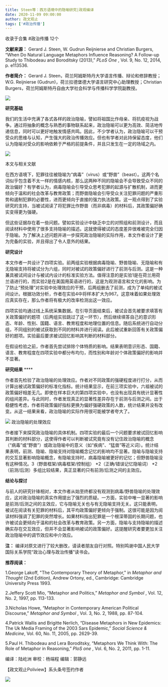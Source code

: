 ```yaml
---
title: Steen等：西方语境中的隐喻研究|政观编译
date: 2020-11-09 09:00:00
author: 政文观止
tags: ['#政治传播']
---
```



收录于合集 #政治传播 12个

**文献来源：** Gerard J. Steen, W. Gudrun Reijnierse and Christian Burgers, “When
Do Natural Language Metaphors Influence Reasoning? A Follow-up Study to
Thibodeau and Boroditsky (2013),” _PLoS One_ , Vol. 9, No. 12, 2014, p.
e113536.

  

 **作者简介：** Gerard J. Steen，荷兰阿姆斯特丹大学语言传播、辩论和修辞教授；W.G. Reijnierse
(Gudrun)，荷兰拉德堡德大学语言研究中心助理教授；Christian Burgers，荷兰阿姆斯特丹自由大学社会科学与传播科学学院副教授。

  

![](/images/216/2.png)

  

  

 **研究基础**  

我们的生活中充满了各式各样的政治隐喻，譬如将祖国比作母亲、将抗疫视为战争。通过将抽象的概念与熟悉的事物联系起来，政治隐喻可以更为高效、简洁地传递信息，同时可以更好地触发情感共鸣。因此，不少学者认为，政治隐喻可以干预受众的思维与认知，产生强大的政治传播效应。但也有学者对此持保留态度，他们认为隐喻对受众的影响依赖于严格的前提条件，并且只发生在一定的场域之内。  

  

![](/images/216/3.png)

本文与相关文献

在西方语境下，犯罪往往被隐喻为“病毒”（virus）或“野兽”（beast）。这两个名词似乎包含着不太一样的情感内核，那么这两种不同的隐喻会不会导致受众不同的政治偏好？有学者认为，病毒隐喻会引导受众思考犯罪的起源与扩散机制，进而更倾向于温和的社会改革与教育政策；而野兽隐喻会引导受众关注犯罪问题的严重形势和遏制犯罪的必要性，进而更倾向于直接的强力执法政策。这一观点得到了实验研究的支持，当被试阅读了将犯罪比作野兽（而非病毒）的材料后，其政策偏好确实变得更为强硬。  

  

但这些证据存在着一些问题。譬如实验设计中缺乏中立的对照组和前测设计，而且阅读材料中使用了很多支持隐喻的描述。这就使得被试的态度差异很难被完全归因于隐喻。为了解决上述问题并进一步探究政治隐喻的实际作用，本文作者设计了更为完备的实验，并且得出了令人意外的结果。

  

 **研究设计**  

本文作者一共设计了四项实验。前两组实验根据病毒隐喻、野兽隐喻、无隐喻和有无隐喻支持将被试分为六组，同时对被试的政策偏好进行了前测与后测。这是一种兼具被试间设计与被试内设计的标准实验方法。值得注意的是实验1是在荷兰用荷兰语进行的，而实验2是在美国用英语进行的，这是为观测语言和文化的影响。为了防止“预处理”对实验中处理效应的干预，后两组删去了前测，成为了单纯的被试间设计。根据功效分析，作者在实验4中将样本扩大为967。这意味着如果处理效应真实存在，那么作者将有极大的改率检测出这一效应。  

  

四项实验均通过线上系统采集数据。在引导页面结束后，被试会首先被要求填答有关政策偏好的题项（后两组实验跳过了这一环节），然后继续填答自己的意识形态、年龄、性别、国籍、语言、教育程度和地理位置的信息。随后系统进行自动分组，不同组别的被试获取到不同的材料并进行阅读。此后被试重新回答有关政策偏好的题项。实验最后要求被试回忆影响其判断的材料部分。

  

在假设检验之前，作者首先尝试排除个体特质的影响。结果表明意识形态、国籍、语言、教育程度在四项实验中都分布均匀，而性别和年龄对个体政策偏好的影响并不显著。

  

 **研究结果** ****

作者首先检验了政治隐喻的处理效应。作者对不同政策的强硬程度进行打分，从而计算出被试政策偏好的标准化指标。统计结果显示，在前三项实验中，六祖被试的政策偏好相差无几。即使在样本巨大的第四项实验中，也没有出现具有统计显著性的组间差异。与此同时，作者发现真正的显著性差异存在于前测与后测之间。出于稳健性考虑，作者将政策偏好指标更换为偏好强硬政策的人数，统计结果并没有改变。从这一结果来看，政治隐喻的实际作用很可能被学者夸大了。  

![](/images/216/4.png) 政治隐喻的处理效应

  

作者接下来探究政治隐喻的具体机制。四项实验的最后一个问题要求被试回忆影响其判断的材料部分，这使得作者可以判断被试究竟有没有记住政治隐喻的概念（“病毒”或“野兽”）或政治隐喻中的意义（如“疾病”、“猛兽”等近义词）。统计结果表明，前测、隐喻、隐喻支持对隐喻概念记忆的影响均不显著。隐喻与隐喻支持的交互显著影响隐喻概念，有隐喻支持时，病毒隐喻被更好的记忆；但野兽隐喻没有这种情况。3（野兽框架/病毒框架/控制组）
*2（正确/错误记忆隐喻词） *2（前测/后测）多组比较结果，真正显著的只有前测/后测之间的主效应。  

  

 **结论与探讨**  

与前人的研究针锋相对，本文作者从始至终都没有观测到病毒/野兽隐喻的处理效应，这对政治隐喻的真实作用提出了强烈的质疑。一方面，实验中唯一显著的影响是前测/后测之间的主效应，它与隐喻无关也与有无隐喻支持无关。这只能表明，被试在阅读有关犯罪的材料后，其平均政策偏好更倾向于强制。这很可能是因为阅读材料强调了犯罪的突然增长。如果材料指出犯罪是一个根深蒂固的长期问题，也许被试会更倾向于温和的社会改革与教育政策。另一方面，隐喻与支持隐喻的描述确实存在交互效应，但并不会显著影响被试的政策偏好。这提醒研究者要更加关注政治隐喻中的调节效应和中介效应。  

  

 **注：** 编译对原文进行了较大删改，请读者朋友自行对照。特别鸣谢中国人民大学国际关系学院“政治心理与政治传播”读书会。

  

 **推荐阅读：**

1.George Lakoff, "The Contemporary Theory of Metaphor," in _Metaphor and
Thought_ (2nd Edition), Andrew Ortony, ed., Cambridge: Cambridge University
Press 1993.  

2.Jeffery Scott Mio, “Metaphor and Politics,” _Metaphor and Symbol_ , Vol. 12,
No. 2, 1997, pp. 113-133.

3.Nicholas Howe, “Metaphor in Contemporary American Political Discourse,”
_Metaphor and Symbol_ , Vol. 3, No. 2, 1988, pp. 87-104.

4.Patrick Wallis and Brigitte Nerlich, “Disease Metaphors in New Epidemics:
The Uk Media Framing of the 2003 Sars Epidemic,” _Social Science & Medicine_,
Vol. 60, No. 11, 2005, pp. 2629-39.

5.Paul H. Thibodeau and Lera Boroditsky, “Metaphors We Think With: The Role of
Metaphor in Reasoning,” _PloS one_ , Vol. 6, No. 2, 2011, pp. 1-11.

  

编译：陆屹洲 审校：杨端程 编辑：郭静远

【政文观止Poliview】系头条号签约作者

  

![](/images/216/5.jpeg)

  

